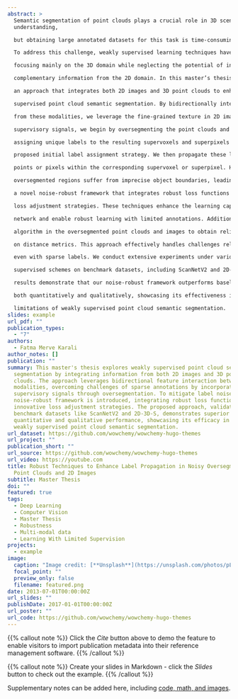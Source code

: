 ```yaml
---
abstract: >
  Semantic segmentation of point clouds plays a crucial role in 3D scene
  understanding,

  but obtaining large annotated datasets for this task is time-consuming and error-prone.

  To address this challenge, weakly supervised learning techniques have been explored,

  focusing mainly on the 3D domain while neglecting the potential of incorporating

  complementary information from the 2D domain. In this master’s thesis, we adopt

  an approach that integrates both 2D images and 3D point clouds to enhance weakly

  supervised point cloud semantic segmentation. By bidirectionally interacting features

  from these modalities, we leverage the fine-grained texture in 2D images and the geometric information in 3D point clouds to benefit each other. To incorporate additional

  supervisory signals, we begin by oversegmenting the point clouds and images and

  assigning unique labels to the resulting supervoxels and superpixels based on our

  proposed initial label assignment strategy. We then propagate these labels to unlabeled

  points or pixels within the corresponding supervoxel or superpixel. However, the

  oversegmented regions suffer from imprecise object boundaries, leading to inaccuracies in the propagated labels and label noise. To address this issue, we introduce

  a novel noise-robust framework that integrates robust loss functions and innovative

  loss adjustment strategies. These techniques enhance the learning capacity of the

  network and enable robust learning with limited annotations. Additionally, we incorporate multi-modality and develop a novel point/pixel-wise confidence calculation

  algorithm in the oversegmented point clouds and images to obtain reliable labels based

  on distance metrics. This approach effectively handles challenges related to ambiguous object boundaries and significantly improves the robustness of the framework

  even with sparse labels. We conduct extensive experiments under various weakly

  supervised schemes on benchmark datasets, including ScanNetV2 and 2D-3D-S. The

  results demonstrate that our noise-robust framework outperforms baseline methods

  both quantitatively and qualitatively, showcasing its effectiveness in addressing the

  limitations of weakly supervised point cloud semantic segmentation.
slides: example
url_pdf: ""
publication_types:
  - "7"
authors:
  - Fatma Merve Karali
author_notes: []
publication: ""
summary: This master's thesis explores weakly supervised point cloud semantic
  segmentation by integrating information from both 2D images and 3D point
  clouds. The approach leverages bidirectional feature interaction between
  modalities, overcoming challenges of sparse annotations by incorporating
  supervisory signals through oversegmentation. To mitigate label noise, a novel
  noise-robust framework is introduced, integrating robust loss functions and
  innovative loss adjustment strategies. The proposed approach, validated on
  benchmark datasets like ScanNetV2 and 2D-3D-S, demonstrates superior
  quantitative and qualitative performance, showcasing its efficacy in enhancing
  weakly supervised point cloud semantic segmentation.
url_dataset: https://github.com/wowchemy/wowchemy-hugo-themes
url_project: ""
publication_short: ""
url_source: https://github.com/wowchemy/wowchemy-hugo-themes
url_video: https://youtube.com
title: Robust Techniques to Enhance Label Propagation in Noisy Oversegmented
  Point Clouds and 2D Images
subtitle: Master Thesis
doi: ""
featured: true
tags:
  - Deep Learning
  - Computer Vision
  - Master Thesis
  - Robustness
  - Multi-modal data
  - Learning With Limited Supervision
projects:
  - example
image:
  caption: "Image credit: [**Unsplash**](https://unsplash.com/photos/pLCdAaMFLTE)"
  focal_point: ""
  preview_only: false
  filename: featured.png
date: 2013-07-01T00:00:00Z
url_slides: ""
publishDate: 2017-01-01T00:00:00Z
url_poster: ""
url_code: https://github.com/wowchemy/wowchemy-hugo-themes
---
```


{{% callout note %}}
Click the _Cite_ button above to demo the feature to enable visitors to import publication metadata into their reference management software.
{{% /callout %}}

{{% callout note %}}
Create your slides in Markdown - click the _Slides_ button to check out the example.
{{% /callout %}}

Supplementary notes can be added here, including [code, math, and images](https://wowchemy.com/docs/writing-markdown-latex/).
